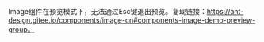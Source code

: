 Image组件在预览模式下，无法通过Esc键退出预览。复现链接：https://ant-design.gitee.io/components/image-cn#components-image-demo-preview-group。
